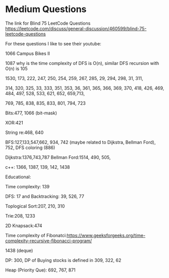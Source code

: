 # Medium Questions


The link for Blind 75 LeetCode Questions
https://leetcode.com/discuss/general-discussion/460599/blind-75-leetcode-questions

For these questions I like to see their youtube:

1066 Campus Bikes II

1087 why is the time complexity of DFS is O(n), similar DFS recursion with O(n) is 105

1530, 173, 222, 247, 250, 254, 259, 267, 285, 29, 294, 298, 31, 311, 

314, 320, 325, 33, 333, 351, 353, 36, 361, 365, 366, 369, 370, 418, 426, 469, 484, 497, 528, 533, 621, 652, 659,713, 

769, 785, 838, 835, 833, 801, 794, 723

Bits:477, 1066 (bit-mask)

XOR:421

String re:468, 640

BFS:127,133,547,662, 934, 742 (maybe related to Dijkstra, Bellman Ford), 752, DFS coloring (886)

Dijkstra:1376,743,787  Bellman Ford:1514, 490, 505, 

c++: 1366, 1387, 139, 142, 1438

Educational:

Time complexity: 139

DFS: 17 and Backtracking: 39, 526, 77

Toplogical Sort:207, 210, 310

Trie:208, 1233

2D Knapsack:474

Time complexity of Fibonatci:https://www.geeksforgeeks.org/time-complexity-recursive-fibonacci-program/

1438 (deque)

DP: 300, DP of Buying stocks is defined in 309, 322, 62

Heap (Priority Que): 692, 767, 871


